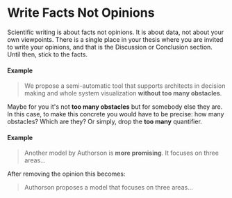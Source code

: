Write Facts Not Opinions
====

Scientific writing is about facts not opinions. It is about data, not about your own viewpoints. There is a single place in your thesis where you are invited to write your opinions, and that is the Discussion or Conclusion section. Until then, stick to the facts. 


#### Example

  > We propose a semi-automatic tool that supports architects in decision making and whole system visualization **without too many obstacles**.

Maybe for you it's not **too many obstacles** but for somebody else they are. In this case, to make this concrete you would have to be precise: how many obstacles? Which are they? Or simply, drop the **too many** quantifier. 


#### Example 
> Another model by Authorson is **more promising**. It focuses on three areas...

After removing the opinion this becomes:

> Authorson proposes a model that focuses on three areas...




